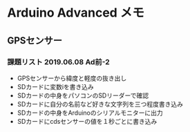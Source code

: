 # Arduino Advanced メモ

## GPSセンサー

### 課題リスト 2019.06.08 Ad前-2
- GPSセンサーから緯度と軽度の抜き出し
- SDカードに変数iを書き込み
- SDカードの中身をパソコンのSDリーダーで確認
- SDカードに自分の名前など好きな文字列を三つ程度書き込み
- SDカードの中身をArduinoのシリアルモニターに出力
- SDカードにcdsセンサーの値を１秒ごとに書き込み

